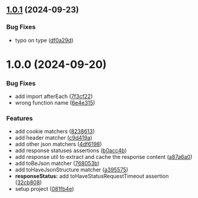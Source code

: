 ## [1.0.1](https://github.com/fech-dev/vitest-response-matchers/compare/v1.0.0...v1.0.1) (2024-09-23)


### Bug Fixes

* typo on type ([df0a29d](https://github.com/fech-dev/vitest-response-matchers/commit/df0a29d90148379b91e0cb812caf8d18d410f8ca))

# 1.0.0 (2024-09-20)


### Bug Fixes

* add import afterEach ([7f3cf22](https://github.com/fech-dev/vitest-response-matchers/commit/7f3cf228e974e3f383ce207892c60ef1df74935f))
* wrong function name ([6e4e315](https://github.com/fech-dev/vitest-response-matchers/commit/6e4e315afd3d56e8f086e39558b07a792e1f490e))


### Features

* add cookie matchers ([8238613](https://github.com/fech-dev/vitest-response-matchers/commit/823861368bc69adbdc300aad7f49572e115b06ad))
* add header matcher ([c9d419a](https://github.com/fech-dev/vitest-response-matchers/commit/c9d419af6f75c8a8ff2abea0eb71a485e51c7d08))
* add other json matchers ([4df6198](https://github.com/fech-dev/vitest-response-matchers/commit/4df6198d7a8b3ae1d06427508903c48c247133a6))
* add response statuses assertions ([b0acc4b](https://github.com/fech-dev/vitest-response-matchers/commit/b0acc4b89a73432ec2ac547536f490a0fa82a5a6))
* add response util to extract and cache the response content ([a87a6a0](https://github.com/fech-dev/vitest-response-matchers/commit/a87a6a09e78768f168c56e336ae5daf42800e7a5))
* add toBeJson matcher ([768053b](https://github.com/fech-dev/vitest-response-matchers/commit/768053b79cbb64d35527e313a0269d4ff1d92f1e))
* add toHaveJsonStructure matcher ([a395575](https://github.com/fech-dev/vitest-response-matchers/commit/a395575370e24af4cd8290ad850729be4913ad31))
* **responseStatus:** add  toHaveStatusRequestTimeout assertion ([32cb808](https://github.com/fech-dev/vitest-response-matchers/commit/32cb808fe92cc0456b1d1219de4cf6249b467bcf))
* setup project ([081fb4e](https://github.com/fech-dev/vitest-response-matchers/commit/081fb4e21eba59ec277b62d6166b4108ad9bc770))
